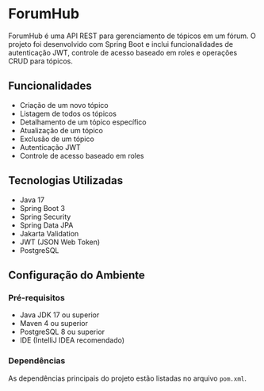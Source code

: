 # ForumHub

ForumHub é uma API REST para gerenciamento de tópicos em um fórum. O projeto foi desenvolvido com Spring Boot e inclui funcionalidades de autenticação JWT, controle de acesso baseado em roles e operações CRUD para tópicos.

## Funcionalidades

- Criação de um novo tópico
- Listagem de todos os tópicos
- Detalhamento de um tópico específico
- Atualização de um tópico
- Exclusão de um tópico
- Autenticação JWT
- Controle de acesso baseado em roles

## Tecnologias Utilizadas

- Java 17
- Spring Boot 3
- Spring Security
- Spring Data JPA
- Jakarta Validation
- JWT (JSON Web Token)
- PostgreSQL

## Configuração do Ambiente

### Pré-requisitos

- Java JDK 17 ou superior
- Maven 4 ou superior
- PostgreSQL 8 ou superior
- IDE (IntelliJ IDEA recomendado)

### Dependências

As dependências principais do projeto estão listadas no arquivo `pom.xml`. 



